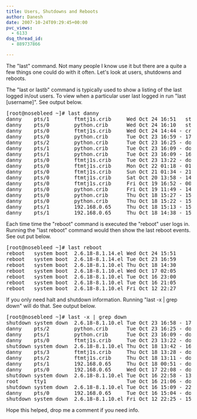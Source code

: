 ```yaml
---
title: Users, Shutdowns and Reboots
author: Danesh
date: 2007-10-24T09:29:45+00:00
pvc_views:
  - 6133
dsq_thread_id:
  - 889737866

---
```

The "last" command. Not many people I know use it but there are a quite a few things one could do with it often. Let's look at users, shutdowns and reboots.

The "last or lastb" command is typically used to show a listing of the last logged in/out users. To view when a particular user last logged in run "last [username]". See output below.

<pre>[root@nosebleed ~]# last danny
danny    pts/1        ftmtj1s.crib     Wed Oct 24 16:51   still logged in
danny    pts/0        python.crib      Wed Oct 24 16:10   still logged in
danny    pts/0        ftmtj1s.crib     Wed Oct 24 14:44 - crash  (01:07)
danny    pts/0        python.crib      Tue Oct 23 16:59 - 17:22  (00:22)
danny    pts/2        python.crib      Tue Oct 23 16:25 - down   (00:32)
danny    pts/1        python.crib      Tue Oct 23 16:09 - down   (00:47)
danny    pts/1        python.crib      Tue Oct 23 16:09 - 16:09  (00:00)
danny    pts/0        ftmtj1s.crib     Tue Oct 23 13:22 - down   (03:34)
danny    pts/0        ftmtj1s.crib     Mon Oct 22 01:18 - 01:43  (00:25)
danny    pts/0        ftmtj1s.crib     Sun Oct 21 01:34 - 21:06  (19:31)
danny    pts/0        ftmtj1s.crib     Sat Oct 20 13:58 - 14:01  (00:03)
danny    pts/0        ftmtj1s.crib     Fri Oct 19 16:52 - 00:23  (07:31)
danny    pts/0        python.crib      Fri Oct 19 11:49 - 14:15  (02:25)
danny    pts/0        python.crib      Thu Oct 18 15:27 - 15:37  (00:09)
danny    pts/0        python.crib      Thu Oct 18 15:22 - 15:23  (00:01)
danny    pts/1        192.168.0.65     Thu Oct 18 15:13 - 15:18  (00:05)
danny    pts/1        192.168.0.65     Thu Oct 18 14:38 - 15:13  (00:35)</pre>

Each time time the "reboot" command is executed the "reboot" user logs in. Running the "last reboot" command would then show the last reboot events. See out put below.

<pre>[root@nosebleed ~]# last reboot
reboot   system boot  2.6.18-8.1.14.el Wed Oct 24 15:51          (01:28)
reboot   system boot  2.6.18-8.1.14.el Tue Oct 23 16:59         (1+00:20)
reboot   system boot  2.6.18-8.1.10.el Thu Oct 18 14:30         (5+02:27)
reboot   system boot  2.6.18-8.1.10.el Wed Oct 17 02:05         (1+11:36)
reboot   system boot  2.6.18-8.1.10.el Tue Oct 16 23:00         (1+14:41)
reboot   system boot  2.6.18-8.1.10.el Tue Oct 16 21:05          (01:52)
reboot   system boot  2.6.18-8.1.10.el Fri Oct 12 22:27         (3+16:41)</pre>

If you only need halt and shutdown information. Running "last -x | grep down" will do that. See output below.

<pre>[root@nosebleed ~]# last -x | grep down
shutdown system down  2.6.18-8.1.10.el Tue Oct 23 16:58 - 17:22 (1+00:24)
danny    pts/2        python.crib      Tue Oct 23 16:25 - down   (00:32)
danny    pts/1        python.crib      Tue Oct 23 16:09 - down   (00:47)
danny    pts/0        ftmtj1s.crib     Tue Oct 23 13:22 - down   (03:34)
shutdown system down  2.6.18-8.1.10.el Thu Oct 18 13:42 - 16:57 (5+03:15)
danny    pts/3        ftmtj1s.crib     Thu Oct 18 13:28 - down   (00:12)
danny    pts/2        ftmtj1s.crib     Thu Oct 18 13:11 - down   (00:30)
danny    pts/1        192.168.0.65     Thu Oct 18 00:51 - down   (12:49)
danny    pts/0        192.168.0.65     Wed Oct 17 22:08 - down   (15:32)
shutdown system down  2.6.18-8.1.10.el Tue Oct 16 22:58 - 13:41 (1+14:42)
root     tty1                          Tue Oct 16 21:06 - down   (01:51)
shutdown system down  2.6.18-8.1.10.el Tue Oct 16 15:09 - 22:58  (07:48)
danny    pts/0        192.168.0.65     Tue Oct 16 15:04 - down   (00:04)
shutdown system down  2.6.18-8.1.10.el Fri Oct 12 22:25 - 15:08 (3+16:43)</pre>

Hope this helped, drop me a comment if you need info.